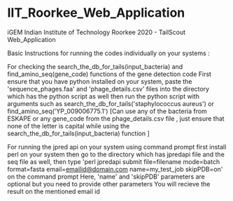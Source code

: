 # IIT_Roorkee_Web_Application
iGEM Indian Institute of Technology Roorkee 2020 - TailScout Web_Application

Basic Instructions for running the codes individually on your systems :

For checking the search_the_db_for_tails(input_bacteria) and find_amino_seq(gene_code) functions of the gene detection code 
First ensure that you have python installed on your system, 
paste the 'sequence_phages.faa' and 'phage_details.csv' files into the directory which has the python script as well
then run the python script with arguments such as search_the_db_for_tails('staphylococcus aureus') or find_amino_seq('YP_009006775.1')
[Can use any of the bacteria from ESKAPE or any gene_code from the phage_details.csv file , just ensure that none of the letter is capital while using the search_the_db_for_tails(input_bacteria) function ]

For running the jpred api on your system using command prompt first install perl on your system 
then go to the directory which has jpredapi file and the seq file as well, 
then type 
'perl jpredapi submit file=filename mode=batch format=fasta email=emailid@domain.com name=my_test_job skipPDB=on'
on the command prompt
Here, 
'name' and 'skipPDB' parameters are optional but you need to provide other parameters 
You will recieve the result on the mentioned email id 

